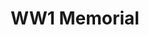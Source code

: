 ---
  title: WW1 Memorial 
  description: Marist pupils from Koch Street who served in WW1.
  latitude: -26.173556
  longitude: 28.075651
  cards:
    - poi-029-card-001.md
    - poi-029-card-002.md
    - poi-029-card-003.md
    - poi-029-card-004.md
    - poi-029-card-005.md
    - poi-029-card-006.md
  themes:
    - Koch Street
    - Alumni
    - Grounds and Buildings
    - Socio-Political Context
    - Stories
---